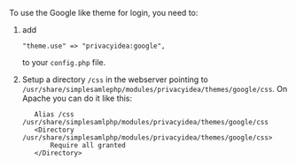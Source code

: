 To use the Google like theme for login, you need to:

1. add 

       "theme.use" => "privacyidea:google",
   
   to your ``config.php`` file.
   
2. Setup a directory ``/css`` in the webserver pointing to 
``/usr/share/simplesamlephp/modules/privacyidea/themes/google/css``. On Apache
 you can do it like this:
 
          Alias /css /usr/share/simplesamlphp/modules/privacyidea/themes/google/css
          <Directory /usr/share/simplesamlphp/modules/privacyidea/themes/google/css>
              Require all granted
          </Directory>           
          
 
